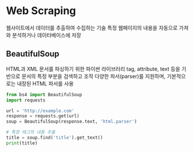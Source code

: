 # Web Scraping

웹사이트에서 데이터를 추출하여 수집하는 기술
특정 웹페이지의 내용을 자동으로 가져와 분석하거나 데이터베이스에 저장

## BeautifulSoup
HTML과 XML 문서를 파싱하기 위한 파이썬 라이브러리
tag, attribute, text 등을 기반으로 문서의 특정 부분을 검색하고 조작
다양한 파서(parser)를 지원하며, 기본적으로는 내장된 HTML 파서를 사용

```python
from bs4 import BeautifulSoup
import requests

url = 'http://example.com'
response = requests.get(url)
soup = BeautifulSoup(response.text, 'html.parser')

# 특정 태그의 내용 추출
title = soup.find('title').get_text()
print(title)
```